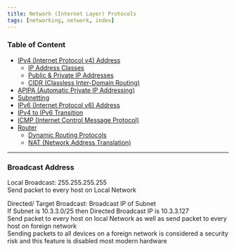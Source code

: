 ```yaml
---
title: Network (Internet Layer) Protocols
tags: [networking, network, index]
---
```


### Table of Content

* [IPv4 (Internet Protocol v4) Address](IPv4%20%28Internet%20Protocol%20v4%29%20Address.md)
	* [IP Address Classes](IP%20Address%20Classes.md)
	* [Public & Private IP Addresses](Public%20&%20Private%20IP%20Addresses.md)
	* [CIDR (Classless Inter-Domain Routing)](CIDR%20%28Classless%20Inter-Domain%20Routing%29.md)
* [APIPA (Automatic Private IP Addressing)](APIPA%20%28Automatic%20Private%20IP%20Addressing%29.md)
* [Subnetting](Subnetting.md)
* [IPv6 (Internet Protocol v6) Address](IPv6%20%28Internet%20Protocol%20v6%29%20Address.md)
* [IPv4 to IPv6 Transition](IPv4%20to%20IPv6%20Transition.md)
* [ICMP (Internet Control Message Protocol)](ICMP%20%28Internet%20Control%20Message%20Protocol%29.md)
* [Router](../../Networking%20Devices/Router.md)
	* [Dynamic Routing Protocols](Dynamic%20Routing%20Protocols.md)
	* [NAT (Network Address Translation)](NAT%20%28Network%20Address%20Translation%29.md)

---

### Broadcast Address

Local Broadcast: 255.255.255.255  
Send packet to every host on Local Network

Directed/ Target Broadcast: Broadcast IP of Subnet  
If Subnet is 10.3.3.0/25 then Directed Broadcast IP is 10.3.3.127  
Send packet to every host on local Network as well as send packet to every host on foreign network  
Sending packets to all devices on a foreign network is considered a security risk and this feature is disabled most modern hardware